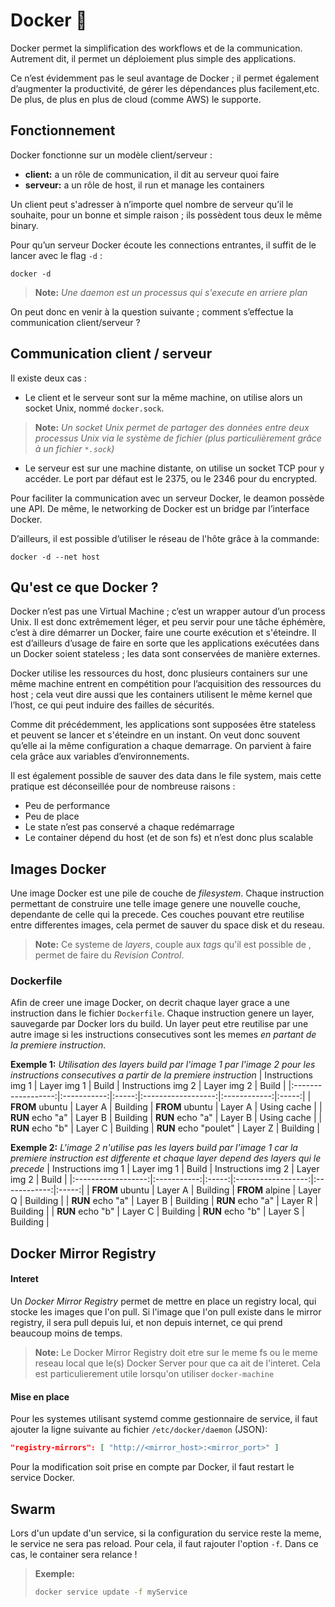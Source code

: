 # Docker  :whale:
Docker permet la simplification des workflows et de la communication. Autrement dit, il permet un déploiement plus simple des applications.

Ce n’est évidemment pas le seul avantage de Docker ; il permet également d’augmenter la productivité, de gérer les dépendances plus facilement,etc. De plus, de plus en plus de cloud (comme AWS) le supporte.

## Fonctionnement
Docker fonctionne sur un modèle client/serveur :
- **client:** a un rôle de communication, il dit au serveur quoi faire
- **serveur:** a un rôle de host, il run et manage les containers

Un client peut s'adresser à n’importe quel nombre de serveur qu’il le souhaite, pour un bonne et simple raison ; ils possèdent tous deux le même binary.

Pour qu’un serveur Docker écoute les connections entrantes, il suffit de le lancer avec le flag `-d` :

```shell
docker -d
```
> **Note:** *Une daemon est un processus qui s'execute en arriere plan*

On peut donc en venir à la question suivante ; comment s’effectue la communication client/serveur ?

## Communication client / serveur
Il existe deux cas :
- Le client et le serveur sont sur la même machine, on utilise alors un socket Unix, nommé `docker.sock`.
> **Note:** *Un socket Unix permet de partager des données entre deux processus Unix via le système de fichier (plus particulièrement grâce à un fichier `*.sock`)*

- Le serveur est sur une machine distante, on utilise un socket TCP pour y accéder. Le port par défaut est le 2375, ou le 2346 pour du encrypted.

Pour faciliter la communication avec un serveur Docker, le deamon possède une API. De même, le networking de Docker est un bridge par l’interface Docker.

D’ailleurs, il est possible d’utiliser le réseau de l'hôte grâce à la commande:

```shell
docker -d --net host
```

## Qu'est ce que Docker ?
Docker n’est pas une Virtual Machine ; c’est un wrapper autour d’un process Unix. Il est donc extrêmement léger, et peu servir pour une tâche éphémère, c’est à dire démarrer un Docker, faire une courte exécution et s'éteindre. Il est d’ailleurs d’usage de faire en sorte que les applications exécutées dans un Docker soient stateless ; les data sont conservées de manière externes.

Docker utilise les ressources du host, donc plusieurs containers sur une même machine entrent en compétition pour l’acquisition des ressources du host ; cela veut dire aussi que les containers utilisent le même kernel que l’host, ce qui peut induire des failles de sécurités.

Comme dit précédemment, les applications sont supposées être stateless et peuvent se lancer et s'éteindre en un instant. On veut donc souvent qu’elle ai la même configuration a chaque demarrage. On parvient à faire cela grâce aux variables d’environnements.

Il est également possible de sauver des data dans le file system, mais cette pratique est déconseillée pour de nombreuse raisons :
- Peu de performance
- Peu de place
- Le state n’est pas conservé a chaque redémarrage
- Le container dépend du host (et de son fs) et n’est donc plus scalable

## Images Docker
Une image Docker est une pile de couche de *filesystem*. Chaque instruction permettant de construire une telle image genere une nouvelle couche, dependante de celle qui la precede. Ces couches pouvant etre reutilise entre differentes images, cela permet de sauver du space disk et du reseau.

> **Note:** Ce systeme de *layers*, couple aux *tags* qu'il est possible de , permet de faire du *Revision Control*.

### Dockerfile
Afin de creer une image Docker, on decrit chaque layer grace a une instruction dans le fichier `Dockerfile`. Chaque instruction genere un layer, sauvegarde par Docker lors du build. Un layer peut etre reutilise par une autre image si les instructions consecutives sont les memes *en partant de la premiere instruction*.

**Exemple 1:** *Utilisation des layers build par l'image 1 par l'image 2 pour les instructions consecutives a partir de la premiere instruction*
| Instructions img 1 | Layer img 1 | Build | Instructions img 2 | Layer img 2 | Build |
|:------------------:|:-----------:|:-----:|:------------------:|:------------:|:-----:|
| **FROM** ubuntu | Layer A | Building | **FROM** ubuntu | Layer A | Using cache |
| **RUN** echo "a" | Layer B | Building | **RUN** echo "a" | Layer B | Using cache |
| **RUN** echo "b" | Layer C | Building | **RUN** echo "poulet" | Layer Z | Building |

**Exemple 2:** *L'image 2 n'utilise pas les layers build par l'image 1 car la premiere instruction est differente et chaque layer depend des layers qui le precede*
| Instructions img 1 | Layer img 1 | Build | Instructions img 2 | Layer img 2 | Build |
|:------------------:|:-----------:|:-----:|:------------------:|:------------:|:-----:|
| **FROM** ubuntu | Layer A | Building | **FROM** alpine | Layer Q | Building |
| **RUN** echo "a" | Layer B | Building | **RUN** echo "a" | Layer R | Building |
| **RUN** echo "b" | Layer C | Building | **RUN** echo "b" | Layer S | Building |

## Docker Mirror Registry
#### Interet
Un *Docker Mirror Registry* permet de mettre en place un registry local, qui stocke les images que l'on pull. Si l'image que l'on pull existe dans le mirror registry, il sera pull depuis lui, et non depuis internet, ce qui prend beaucoup moins de temps.
> **Note:**
> Le Docker Mirror Registry doit etre sur le meme fs ou le meme reseau local que le(s) Docker Server pour que ca ait de l'interet. Cela est particulierement utile lorsqu'on utiliser `docker-machine`

#### Mise en place
Pour les systemes utilisant systemd comme gestionnaire de service, il faut ajouter la ligne suivante au fichier `/etc/docker/daemon` (JSON):

```json
"registry-mirrors": [ "http://<mirror_host>:<mirror_port>" ]
```

Pour la modification soit prise en compte par Docker, il faut restart le service Docker.

## Swarm
Lors d'un update d'un service, si la configuration du service reste la meme, le service ne sera pas reload. Pour cela, il faut rajouter l'option `-f`. Dans ce cas, le container sera relance !
> **Exemple:**
> ```bash
> docker service update -f myService
> ```